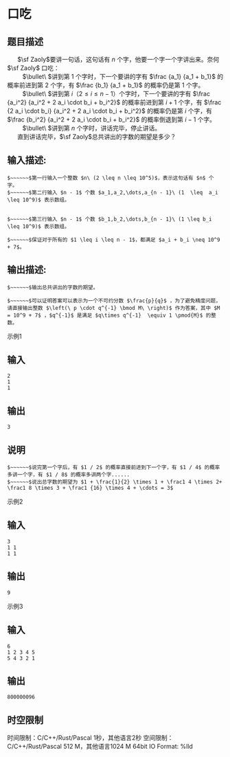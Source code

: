 # 口吃

## 题目描述

$~~~~~~$$\sf Zaoly$要讲一句话，这句话有 $n$ 个字，他要一个字一个字讲出来。奈何 $\sf Zaoly$ 口吃：  
$~~~~~~~~~$$\bullet\ $讲到第 $1$ 个字时，下一个要讲的字有 $\frac {a_1} {a_1 + b_1}$ 的概率前进到第 $2$ 个字，有 $\frac {b_1} {a_1 + b_1}$ 的概率仍是第 $1$ 个字。  
$~~~~~~~~~$$\bullet\ $讲到第 $i$（$2 \leq i \leq {n - 1}$）个字时，下一个要讲的字有 $\frac {a_i^2} {a_i^2 + 2 a_i \cdot b_i + b_i^2}$ 的概率前进到第 $i + 1$ 个字，有 $\frac {2 a_i \cdot b_i} {a_i^2 + 2 a_i \cdot b_i + b_i^2}$ 的概率仍是第 $i$ 个字，有 $\frac {b_i^2} {a_i^2 + 2 a_i \cdot b_i + b_i^2}$ 的概率倒退到第 $i - 1$ 个字。  
$~~~~~~~~~$$\bullet\ $讲到第 $n$ 个字时，讲话完毕，停止讲话。  
$~~~~~~$直到讲话完毕，$\sf Zaoly$总共讲出的字数的期望是多少？

## 输入描述:
    
    
    $~~~~~~$第一行输入一个整数 $n\ (2 \leq n \leq 10^5)$，表示这句话有 $n$ 个字。  
    $~~~~~~$第二行输入 $n - 1$ 个数 $a_1,a_2,\dots,a_{n - 1}\ (1  \leq  a_i  \leq 10^9)$ 表示数组。  
    
    
    $~~~~~~$第三行输入 $n - 1$ 个数 $b_1,b_2,\dots,b_{n - 1}\ (1 \leq b_i \leq 10^9)$ 表示数组。
    
    $~~~~~~$保证对于所有的 $1 \leq i \leq n - 1$，都满足 $a_i + b_i \neq 10^9 + 7$。  
    

## 输出描述:
    
    
    $~~~~~~$输出总共讲出的字数的期望。  
      
    $~~~~~~$可以证明答案可以表示为一个不可约分数 $\frac{p}{q}$ ，为了避免精度问题，请直接输出整数 $\left(\ p \cdot q^{-1} \bmod M\ \right)$ 作为答案，其中 $M = 10^9 + 7$ ，$q^{-1}$ 是满足 $q\times q^{-1}  \equiv 1 \pmod{M}$ 的整数。  
    

示例1 

## 输入
    
    
    2
    1
    1

## 输出
    
    
    3

## 说明
    
    
    $~~~~~~$说完第一个字后，有 $1 / 2$ 的概率直接前进到下一个字，有 $1 / 4$ 的概率多讲一个字，有 $1 / 8$ 的概率多讲两个字......  
    $~~~~~~$说出总字数的期望为 $1 + \frac{1}{2} \times 1 + \frac1 4 \times 2+ \frac1 8 \times 3 + \frac1 {16} \times 4 + \cdots = 3$

示例2 

## 输入
    
    
    3
    1 1
    1 1

## 输出
    
    
    9

示例3 

## 输入
    
    
    6
    1 2 3 4 5
    5 4 3 2 1

## 输出
    
    
    800000096


## 时空限制

时间限制：C/C++/Rust/Pascal 1秒，其他语言2秒
空间限制：C/C++/Rust/Pascal 512 M，其他语言1024 M
64bit IO Format: %lld